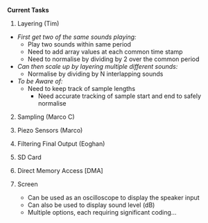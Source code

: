 **Current Tasks**

1. Layering (Tim)
  - _First get two of the same sounds playing:_
    - Play two sounds within same period
    - Need to add array values at each common time stamp
    - Need to normalise by dividing by 2 over the common period
  - _Can then scale up by layering multiple different sounds:_
    - Normalise by dividing by N interlapping sounds
  - _To be Aware of:_
    - Need to keep track of sample lengths
      - Need accurate tracking of sample start and end to safely normalise
2. Sampling (Marco C)
   
3. Piezo Sensors (Marco)

4. Filtering Final Output (Eoghan)

5. SD Card

6. Direct Memory Access [DMA]
   
7. Screen
   - Can be used as an oscilloscope to display the speaker input
   - Can also be used to display sound level (dB)
   - Multiple options, each requiring significant coding...
